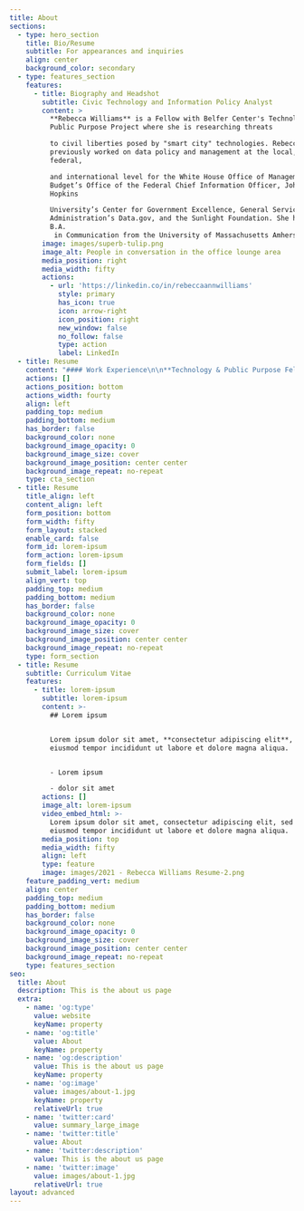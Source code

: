 ```yaml
---
title: About
sections:
  - type: hero_section
    title: Bio/Resume
    subtitle: For appearances and inquiries
    align: center
    background_color: secondary
  - type: features_section
    features:
      - title: Biography and Headshot
        subtitle: Civic Technology and Information Policy Analyst
        content: >
          **Rebecca Williams** is a Fellow with Belfer Center's Technology and
          Public Purpose Project where she is researching threats 

          to civil liberties posed by "smart city" technologies. Rebecca has
          previously worked on data policy and management at the local,
          federal, 

          and international level for the White House Office of Management and
          Budget’s Office of the Federal Chief Information Officer, Johns
          Hopkins 

          University’s Center for Government Excellence, General Services
          Administration’s Data.gov, and the Sunlight Foundation. She holds a
          B.A.
           in Communication from the University of Massachusetts Amherst and a J.D. from Western New England University School of Law.
        image: images/superb-tulip.png
        image_alt: People in conversation in the office lounge area
        media_position: right
        media_width: fifty
        actions:
          - url: 'https://linkedin.co/in/rebeccaannwilliams'
            style: primary
            has_icon: true
            icon: arrow-right
            icon_position: right
            new_window: false
            no_follow: false
            type: action
            label: LinkedIn
  - title: Resume
    content: "#### Work Experience\n\n**Technology & Public Purpose Fellow**, *Harvard Kennedy School, Belfer Center* \n\n8/2020 - Present\_\n\n**Policy Analyst,** White House OMB Office of the Federal CIO\n\n9/2017 - 8/2020; 6/2015-1/2016\n\n***Senior Analyst**,* Johns Hopkins University, Center for Government Excellence\n\n2/2016-9/2017\n\n**IT Specialist**, General Services Administration, Data.gov\n\n8/2014 - 6/2015\n\n**Policy Analyst,** Sunlight Foundation, Municipal Transparency Program\n\n4/2013-8/2014\n\n**Research Assistant**, Energy Policy, Regional Plan Association\n\n1/2011-1/2012\n\n**Public Interest Extern**, *City of Springfield, Massachusetts Legal Department*\n\n1/2009-5/2009\n\n**Paralegal**, *Massachusetts Fair Housing Center*\n\n9/2007-5/2008\n\n#### Awards\n\n**Federal 100**, 2019\n\n**Fastcase 50**, 2014\n\n**ABA 10 Women to Watch in Legal Tech**, 2014\n\n#### Teaching\n\n**Guest Lecturer**, Data, Digital + Social Impact Seminar: Balancing Data Use with Data Privacy\nGeorgetown University, Fall 2019\n\n**Guest Lecturer**, GW Law 6351: Reading Group (Open Government Data)\nGeorge Washington University School of Law, Spring 2018\n\n**Instructor,** Government Analytics 470.90: Performance Analytics - Tools & Techniques\nJohns Hopkins University, Spring 2017\n\n**Guest Lecturer**, Project-Based Practicum: Civ Tech: Digital Tools and Access to Justice\nGeorgetown Law School, Spring 2015\n\n**Teaching Assistant**, Environmental Design 205: “Dynamics of Human Habitations”\nUniversity of Massachusetts, Spring 2009\n\n#### Education\n\n**J.D.** Western New England Law School, 2009 (Participated in Joint Non-degree Study of Regional Planning at University of Massachusetts, 2008-2010)\n\n**B.A.** Communication, University of Massachusetts, 2004\n"
    actions: []
    actions_position: bottom
    actions_width: fourty
    align: left
    padding_top: medium
    padding_bottom: medium
    has_border: false
    background_color: none
    background_image_opacity: 0
    background_image_size: cover
    background_image_position: center center
    background_image_repeat: no-repeat
    type: cta_section
  - title: Resume
    title_align: left
    content_align: left
    form_position: bottom
    form_width: fifty
    form_layout: stacked
    enable_card: false
    form_id: lorem-ipsum
    form_action: lorem-ipsum
    form_fields: []
    submit_label: lorem-ipsum
    align_vert: top
    padding_top: medium
    padding_bottom: medium
    has_border: false
    background_color: none
    background_image_opacity: 0
    background_image_size: cover
    background_image_position: center center
    background_image_repeat: no-repeat
    type: form_section
  - title: Resume
    subtitle: Curriculum Vitae
    features:
      - title: lorem-ipsum
        subtitle: lorem-ipsum
        content: >-
          ## Lorem ipsum


          Lorem ipsum dolor sit amet, **consectetur adipiscing elit**, sed do
          eiusmod tempor incididunt ut labore et dolore magna aliqua.


          - Lorem ipsum

          - dolor sit amet
        actions: []
        image_alt: lorem-ipsum
        video_embed_html: >-
          Lorem ipsum dolor sit amet, consectetur adipiscing elit, sed do
          eiusmod tempor incididunt ut labore et dolore magna aliqua.
        media_position: top
        media_width: fifty
        align: left
        type: feature
        image: images/2021 - Rebecca Williams Resume-2.png
    feature_padding_vert: medium
    align: center
    padding_top: medium
    padding_bottom: medium
    has_border: false
    background_color: none
    background_image_opacity: 0
    background_image_size: cover
    background_image_position: center center
    background_image_repeat: no-repeat
    type: features_section
seo:
  title: About
  description: This is the about us page
  extra:
    - name: 'og:type'
      value: website
      keyName: property
    - name: 'og:title'
      value: About
      keyName: property
    - name: 'og:description'
      value: This is the about us page
      keyName: property
    - name: 'og:image'
      value: images/about-1.jpg
      keyName: property
      relativeUrl: true
    - name: 'twitter:card'
      value: summary_large_image
    - name: 'twitter:title'
      value: About
    - name: 'twitter:description'
      value: This is the about us page
    - name: 'twitter:image'
      value: images/about-1.jpg
      relativeUrl: true
layout: advanced
---
```

